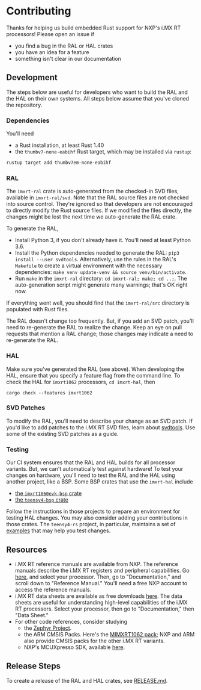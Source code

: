 # Contributing

Thanks for helping us build embedded Rust support for NXP's i.MX RT processors! Please open an issue if

- you find a bug in the RAL or HAL crates
- you have an idea for a feature
- something isn't clear in our documentation

## Development

The steps below are useful for developers who want to build the RAL and the HAL on their own systems. All steps below assume that you've cloned the repository.

### Dependencies

You'll need

- a Rust installation, at least Rust 1.40
- the `thumbv7-none-eabihf` Rust target, which may be installed via `rustup`:

```bash
rustup target add thumbv7em-none-eabihf
```

### RAL

The `imxrt-ral` crate is auto-generated from the checked-in SVD files, available in `imxrt-ral/svd`. Note that the RAL source files are not checked into source control. They're ignored so that developers are not encouraged to directly modify the Rust source files. If we modified the files directly, the changes might be lost the next time we auto-generate the RAL crate.

To generate the RAL,

- Install Python 3, if you don't already have it. You'll need at least Python 3.6.
- Install the Python dependencies needed to generate the RAL: `pip3 install --user svdtools`. Alternatively, use the rules in the RAL's `Makefile` to create a virtual environment with the necessary dependencies: `make venv update-venv && source venv/bin/activate`.
- Run `make` in the `imxrt-ral` directory: `cd imxrt-ral; make; cd ..;`. The auto-generation script might generate many warnings; that's OK right now.

If everything went well, you should find that the `imxrt-ral/src` directory is populated with Rust files.

The RAL doesn't change too frequently. But, if you add an SVD patch, you'll need to re-generate the RAL to realize the change. Keep an eye on pull requests that mention a RAL change; those changes may indicate a need to re-generate the RAL.

### HAL

Make sure you've generated the RAL (see above). When developing the HAL, ensure that you specify a feature flag from the command line. To check the HAL for `imxrt1062` processors, `cd imxrt-hal`, then

```
cargo check --features imxrt1062
```

### SVD Patches

To modify the RAL, you'll need to describe your change as an SVD patch. If you'd like to add patches to the i.MX RT SVD files, learn about [svdtools](https://github.com/stm32-rs/svdtools). Use some of the existing SVD patches as a guide.

### Testing

Our CI system ensures that the RAL and HAL builds for all processor variants. But, we can't automatically test against hardware! To test your changes on hardware, you'll need to test the RAL and the HAL using another project, like a BSP. Some BSP crates that use the `imxrt-hal` include

- [the `imxrt1060evk-bsp` crate](https://github.com/imxrt-rs/imxrt1060evk-bsp)
- [the `teensy4-bsp` crate](https://github.com/mciantyre/teensy4-rs)

Follow the instructions in those projects to prepare an environment for testing HAL changes. You may also consider adding your contributions in those crates. The `teensy4-rs` project, in particular, maintains a set of [examples](https://github.com/mciantyre/teensy4-rs/tree/master/teensy4-examples/src) that may help you test changes.

## Resources

- i.MX RT reference manuals are available from NXP. The reference manuals describe the i.MX RT registers and peripheral capabilities. Go [here](https://www.nxp.com/products/processors-and-microcontrollers/arm-microcontrollers/i-mx-rt-crossover-mcus:IMX-RT-SERIES), and select your processor. Then, go to "Documentation," and scroll down to "Reference Manual." You'll need a free NXP account to access the reference manuals.
- i.MX RT data sheets are available as free downloads [here](https://www.nxp.com/products/processors-and-microcontrollers/arm-microcontrollers/i-mx-rt-crossover-mcus:IMX-RT-SERIES). The data sheets are useful for understanding high-level capabilities of the i.MX RT processors. Select your processor, then go to "Documentation," then "Data Sheet."
- For other code references, consider studying
  - the [Zephyr Project](https://www.zephyrproject.org/).
  - the ARM CMSIS Packs. Here's the [MIMXRT1062 pack](https://developer.arm.com/embedded/cmsis/cmsis-packs/devices/NXP/MIMXRT1062XXXXA); NXP and ARM also provide CMSIS packs for the other i.MX RT variants.
  - NXP's MCUXpresso SDK, available [here](https://www.nxp.com/design/software/development-software/mcuxpresso-software-and-tools/mcuxpresso-software-development-kit-sdk:MCUXpresso-SDK).

## Release Steps

To create a release of the RAL and HAL crates, see [RELEASE.md](docs/RELEASE.md).